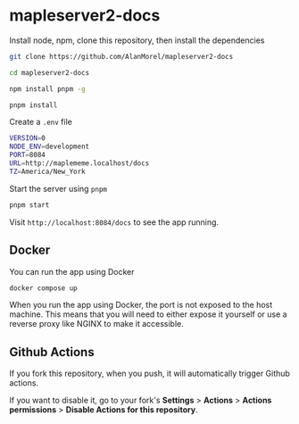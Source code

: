# mapleserver2-docs

Install node, npm, clone this repository, then install the dependencies

```sh
git clone https://github.com/AlanMorel/mapleserver2-docs
```

```sh
cd mapleserver2-docs
```

```sh
npm install pnpm -g
```

```sh
pnpm install
```

Create a `.env` file

```sh
VERSION=0
NODE_ENV=development
PORT=8084
URL=http://maplememe.localhost/docs
TZ=America/New_York
```

Start the server using `pnpm`

```sh
pnpm start
```

Visit `http://localhost:8084/docs` to see the app running.

## Docker

You can run the app using Docker

```sh
docker compose up
```

When you run the app using Docker, the port is not exposed to the host machine. This means that you will need to either expose it yourself or use a reverse proxy like NGINX to make it accessible.

## Github Actions

If you fork this repository, when you push, it will automatically trigger Github actions.

If you want to disable it, go to your fork's **Settings** > **Actions** > **Actions permissions** > **Disable Actions for this repository**.
